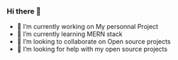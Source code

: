 ### Hi there 👋


- 🔭 I’m currently working on My personnal Project
- 🌱 I’m currently learning MERN stack
- 👯 I’m looking to collaborate on Open source projects
- 🤔 I’m looking for help with my open source projects
